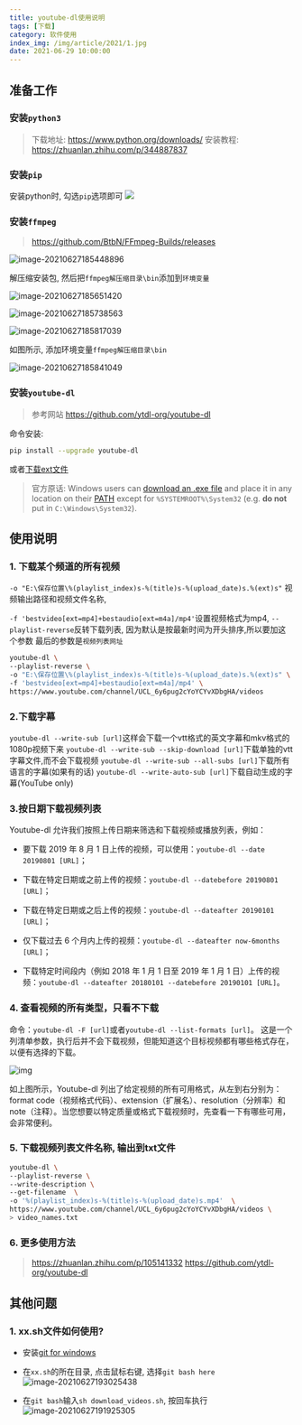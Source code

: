 ```yaml
---
title: youtube-dl使用说明
tags: [下载]
category: 软件使用
index_img: /img/article/2021/1.jpg
date: 2021-06-29 10:00:00
---
```



## 准备工作

### 安装`python3` 

   >  下载地址: https://www.python.org/downloads/
   >  安装教程: https://zhuanlan.zhihu.com/p/344887837

###  安装`pip`

安装python时, 勾选`pip`选项即可
![](https://markdown-1301532546.cos.ap-guangzhou.myqcloud.com/markdown/11.png)


### 安装`ffmpeg`

   > https://github.com/BtbN/FFmpeg-Builds/releases

   ![image-20210627185448896](https://markdown-1301532546.cos.ap-guangzhou.myqcloud.com/markdown/image-20210627185448896.png)

   解压缩安装包, 然后把`ffmpeg解压缩目录\bin`添加到`环境变量`

   ![image-20210627185651420](https://markdown-1301532546.cos.ap-guangzhou.myqcloud.com/markdown/image-20210627185651420.png)

   ![image-20210627185738563](https://markdown-1301532546.cos.ap-guangzhou.myqcloud.com/markdown/image-20210627185738563.png)

   ![image-20210627185817039](https://markdown-1301532546.cos.ap-guangzhou.myqcloud.com/markdown/image-20210627185817039.png)

   如图所示, 添加环境变量`ffmpeg解压缩目录\bin`

   ![image-20210627185841049](https://markdown-1301532546.cos.ap-guangzhou.myqcloud.com/markdown/image-20210627185841049.png)

### 安装`youtube-dl`

> 参考网站 https://github.com/ytdl-org/youtube-dl

命令安装:

```bash
pip install --upgrade youtube-dl
```

或者[下载ext文件](https://yt-dl.org/latest/youtube-dl.exe)
 > 官方原话:
 > Windows users can [download  an .exe file](https://yt-dl.org/latest/youtube-dl.exe) and place it in any location on their [PATH](https://en.wikipedia.org/wiki/PATH_(variable)) except for `%SYSTEMROOT%\System32` (e.g. **do not** put in `C:\Windows\System32`).

## 使用说明

### 1. 下载某个频道的所有视频

`-o "E:\保存位置\%(playlist_index)s-%(title)s-%(upload_date)s.%(ext)s"` 视频输出路径和视频文件名称,

`-f 'bestvideo[ext=mp4]+bestaudio[ext=m4a]/mp4'`设置视频格式为mp4,
`--playlist-reverse`反转下载列表, 因为默认是按最新时间为开头排序,所以要加这个参数
最后的参数是`视频列表网址`

```bash
youtube-dl \
--playlist-reverse \
-o "E:\保存位置\%(playlist_index)s-%(title)s-%(upload_date)s.%(ext)s" \
-f 'bestvideo[ext=mp4]+bestaudio[ext=m4a]/mp4' \
https://www.youtube.com/channel/UCL_6y6pug2cYoYCYvXDbgHA/videos
```

### 2.下载字幕

`youtube-dl --write-sub [url]`这样会下载一个vtt格式的英文字幕和mkv格式的1080p视频下来
`youtube-dl --write-sub --skip-download [url]`下载单独的vtt字幕文件,而不会下载视频
`youtube-dl --write-sub --all-subs [url]`下载所有语言的字幕(如果有的话)
`youtube-dl --write-auto-sub [url]`下载自动生成的字幕(YouTube only)

### 3.按日期下载视频列表

Youtube-dl 允许我们按照上传日期来筛选和下载视频或播放列表，例如：

- 要下载 2019 年 8 月 1 日上传的视频，可以使用：`youtube-dl --date 20190801 [URL]`；

- 下载在特定日期或之前上传的视频：`youtube-dl --datebefore 20190801 [URL]`；

- 下载在特定日期或之后上传的视频：`youtube-dl --dateafter 20190101 [URL]`；

- 仅下载过去 6 个月内上传的视频：`youtube-dl --dateafter now-6months [URL]`；

- 下载特定时间段内（例如 2018 年 1 月 1 日至 2019 年 1 月 1 日）上传的视频：`youtube-dl --dateafter 20180101 --datebefore 20190101 [URL]`。

### 4. 查看视频的所有类型，只看不下载

命令：`youtube-dl -F [url]`或者`youtube-dl --list-formats [url]`。
这是一个列清单参数，执行后并不会下载视频，但能知道这个目标视频都有哪些格式存在，以便有选择的下载。

  ![img](https://markdown-1301532546.cos.ap-guangzhou.myqcloud.com/markdown/v2-fbd29bcc7dc8c7e2b9ea393714b5f038_720w.jpg)

如上图所示，Youtube-dl 列出了给定视频的所有可用格式，从左到右分别为：format code（视频格式代码）、extension（扩展名）、resolution（分辨率）和 note（注释）。当您想要以特定质量或格式下载视频时，先查看一下有哪些可用，会非常便利。


### 5. 下载视频列表文件名称, 输出到txt文件
```bash
youtube-dl \
--playlist-reverse \
--write-description \
--get-filename  \
-o '%(playlist_index)s-%(title)s-%(upload_date)s.mp4'  \
https://www.youtube.com/channel/UCL_6y6pug2cYoYCYvXDbgHA/videos \
> video_names.txt
```

### 6. 更多使用方法

> 
>  https://zhuanlan.zhihu.com/p/105141332
>  https://github.com/ytdl-org/youtube-dl

## 其他问题

### 1. xx.sh文件如何使用?


- 安装[git for windows](https://gitforwindows.org/)

- 在`xx.sh`的所在目录, 点击鼠标右键, 选择`git bash here` 
 ![image-20210627193025438](https://markdown-1301532546.cos.ap-guangzhou.myqcloud.com/markdown/image-20210627193025438.png)

- 在`git bash`输入`sh download_videos.sh`,  按回车执行
  ![image-20210627191925305](https://markdown-1301532546.cos.ap-guangzhou.myqcloud.com/markdown/image-20210627191925305.png)

  
